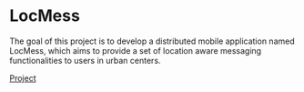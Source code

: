 # LocMess
The goal of this project is to develop a distributed mobile application named LocMess, which aims to provide a set of location aware messaging functionalities to users in urban centers.

[Project](https://fenix.tecnico.ulisboa.pt/downloadFile/563568428752595/cmu2017-project.pdf)
